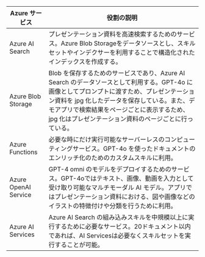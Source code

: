 |Azure サービス|役割の説明|
|---|---|
|Azure AI Search|プレゼンテーション資料を高速検索するためのサービス。Azure Blob Storageをデータソースとし、スキルセットやインデクサーを利用することで構造化されたインデックスを作成する。|
|Azure Blob Storage|Blob を保存するためのサービスであり、Azure AI Search のデータソースとして利用する。GPT-4o に画像としてプロンプトに渡すため、プレゼンテーション資料を jpg 化したデータを保存している。また、デモアプリで検索結果をページごとに表示するため、jpg 化はプレゼンテーション資料のページごとに行っている。|
|Azure Functions|必要な時にだけ実行可能なサーバーレスのコンピューティングサービス。GPT-4o を使ったドキュメントのエンリッチ化のためのカスタムスキルに利用。|
|Azure OpenAI Service|GPT-4 omni のモデルをデプロイするためのサービス。GPT-4oではテキスト、画像、動画を入力として受け取り可能なマルチモーダル AI モデル。アプリではプレゼンテーション資料における、図や画像などのイラストの特徴付けや分類を行うために利用。|
|Azure AI Services|Azure AI Search の組み込みスキルを中規模以上に実行するために必要なサービス。20ドキュメント以内であれば、AI Servicesは必要なくスキルセットを実行することが可能。|
